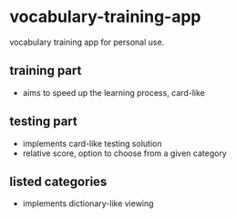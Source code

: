 # vocabulary-training-app
vocabulary training app for personal use.

## training part

- aims to speed up the learning process, card-like

## testing part

- implements card-like testing solution
- relative score, option to choose from a given category

## listed categories
- implements dictionary-like viewing
